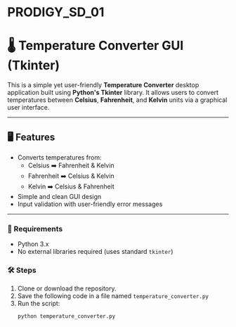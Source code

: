 # PRODIGY_SD_01

# 🌡️ Temperature Converter GUI (Tkinter)

This is a simple yet user-friendly **Temperature Converter** desktop application built using **Python's Tkinter** library. It allows users to convert temperatures between **Celsius**, **Fahrenheit**, and **Kelvin** units via a graphical user interface.

---

## 🖥️ Features

- Converts temperatures from:
  - Celsius ➡️ Fahrenheit & Kelvin
  - Fahrenheit ➡️ Celsius & Kelvin
  - Kelvin ➡️ Celsius & Fahrenheit
- Simple and clean GUI design
- Input validation with user-friendly error messages

---


### 🧰 Requirements
- Python 3.x  
- No external libraries required (uses standard `tkinter`)

### 🛠️ Steps
1. Clone or download the repository.
2. Save the following code in a file named `temperature_converter.py`
3. Run the script:
   ```bash
   python temperature_converter.py
